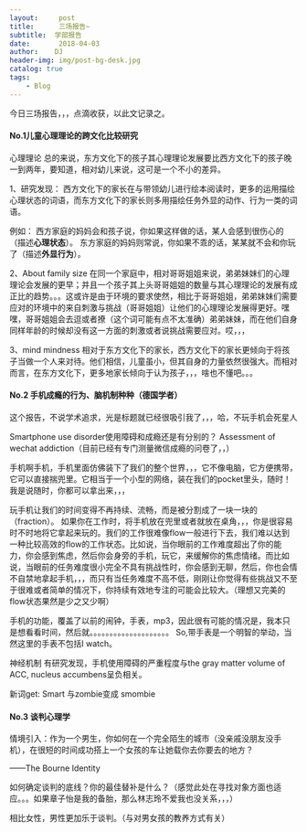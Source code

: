 ```yaml
---
layout:     post
title:      三场报告~
subtitle:  学部报告
date:       2018-04-03
author:    DJ
header-img: img/post-bg-desk.jpg
catalog: true
tags:
    - Blog
---
```



今日三场报告，，，点滴收获，以此文记录之。

#### No.1儿童心理理论的跨文化比较研究
心理理论 总的来说，东方文化下的孩子其心理理论发展要比西方文化下的孩子晚一到两年，要知道，相对幼儿来说，这可是一个不小的差异。

1、研究发现： 西方文化下的家长在与带领幼儿进行绘本阅读时，更多的运用描绘心理状态的词语，而东方文化下的家长则多用描绘任务外显的动作、行为一类的词语。

例如： 西方家庭的妈妈会和孩子说，你如果这样做的话，某人会感到很伤心的（描述**心理状态**）。 东方家庭的妈妈则常说，你如果不乖的话，某某就不会和你玩了（描述**外显行为**）。

2、About family size 在同一个家庭中，相对哥哥姐姐来说，弟弟妹妹们的心理理论会发展的更早；并且一个孩子其上头哥哥姐姐的数量与其心理理论的发展有成正比的趋势。。。这或许是由于环境的要求使然，相比于哥哥姐姐，弟弟妹妹们需要应对的环境中的来自刺激与挑战（哥哥姐姐）让他们的心理理论发展得更好。嘿嘿，哥哥姐姐会去逗或者撩（这个词可能有点不太准确）弟弟妹妹，而在他们自身同样年龄的时候却没有这一方面的刺激或者说挑战需要应对。哎，，，

3、mind mindness 相对于东方文化下的家长，西方文化下的家长更倾向于将孩子当做一个人来对待。他们相信，儿童虽小，但其自身的力量依然很强大。而相对而言，在东方文化下，更多地家长倾向于认为孩子，，，啥也不懂吧。。。

#### No.2 手机成瘾的行为、脑机制种种（德国学者）
这个报告，不说学术追求，光是标题就已经很吸引我了，，，哈，不玩手机会死星人

Smartphone use disorder使用障碍和成瘾还是有分别的？ Assessment of wechat addiction（目前已经有专门测量微信成瘾的问卷了，，）

手机啊手机，手机里面仿佛装下了我们的整个世界，，，它不像电脑，它方便携带，它可以直接揣兜里。它相当于一个小型的网络，装在我们的pocket里头，随时！我是说随时，你都可以拿出来，，，

玩手机让我们的时间变得不再持续、流畅，而是被分割成了一块一块的（fraction）。 如果你在工作时，将手机放在兜里或者就放在桌角，，，你是很容易时不时地将它拿起来玩的。我们的工作很难像flow一般进行下去，我们难以达到一种比较高效的flow的工作状态。比如说，当你眼前的工作难度超出了你的能力，你会感到焦虑，然后你会身旁的手机，玩它，来缓解你的焦虑情绪。而比如说，当眼前的任务难度很小完全不具有挑战性时，你会感到无聊，然后，你也会情不自禁地拿起手机，，，而只有当任务难度不高不低，刚刚让你觉得有些挑战又不至于很难或者简单的情况下，你持续有效地专注的可能会比较大。（理想又完美的flow状态果然是少之又少啊）

手机的功能，覆盖了以前的闹钟，手表，mp3，因此很有可能的情况是，我本只是想看看时间，然后就。。。。。。。。。。。。。。。。。。。。 So,带手表是一个明智的举动，当然这里的手表不包括I watch。

神经机制 有研究发现，手机使用障碍的严重程度与the gray matter volume of ACC, nucleus accumbens呈负相关。

新词get: Smart 与zombie变成 smombie

#### No.3 谈判心理学
情境引入：作为一个男生，你如何在一个完全陌生的城市（没亲戚没朋友没手机），在很短的时间成功搭上一个女孩的车让她载你去你要去的地方？

——The Bourne Identity

如何确定谈判的底线？你的最佳替补是什么？（感觉此处在寻找对象方面也适应。。。如果章子怡是我的备胎，那么林志玲不爱我也没关系，，，）

相比女性，男性更加乐于谈判。（与对男女孩的教养方式有关）
